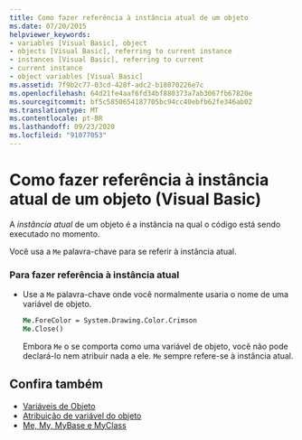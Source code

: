 ```yaml
---
title: Como fazer referência à instância atual de um objeto
ms.date: 07/20/2015
helpviewer_keywords:
- variables [Visual Basic], object
- objects [Visual Basic], referring to current instance
- instances [Visual Basic], referring to current
- current instance
- object variables [Visual Basic]
ms.assetid: 7f9b2c77-03cd-428f-adc2-b18070226e7c
ms.openlocfilehash: 64d21fe4aaf6fd34bf880373a7ab3067fb67820e
ms.sourcegitcommit: bf5c5850654187705bc94cc40ebfb62fe346ab02
ms.translationtype: MT
ms.contentlocale: pt-BR
ms.lasthandoff: 09/23/2020
ms.locfileid: "91077053"
---
```

# <a name="how-to-refer-to-the-current-instance-of-an-object-visual-basic"></a>Como fazer referência à instância atual de um objeto (Visual Basic)

A *instância atual* de um objeto é a instância na qual o código está sendo executado no momento.  
  
 Você usa a `Me` palavra-chave para se referir à instância atual.  
  
### <a name="to-refer-to-the-current-instance"></a>Para fazer referência à instância atual  
  
- Use a `Me` palavra-chave onde você normalmente usaria o nome de uma variável de objeto.  
  
    ```vb  
    Me.ForeColor = System.Drawing.Color.Crimson  
    Me.Close()  
    ```  
  
     Embora `Me` o se comporta como uma variável de objeto, você não pode declará-lo nem atribuir nada a ele. `Me` sempre refere-se à instância atual.  
  
## <a name="see-also"></a>Confira também

- [Variáveis de Objeto](object-variables.md)
- [Atribuição de variável do objeto](object-variable-assignment.md)
- [Me, My, MyBase e MyClass](../../program-structure/me-my-mybase-and-myclass.md)
